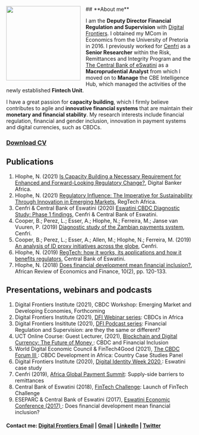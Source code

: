 <dl>
<img src="LwaziMabhengu_01.jpg" style="border: 0pt none; margin-bottom: 1em; float: left; margin-right: 1em;" height="200">
<p style="text-align: left;">
</p>
</dl> 
## **About me**
 
I am the **Deputy Director Financial Regulation and Supervision** with <a href="https://digitalfrontiers.org" target="_bank">Digital Frontiers</a>. I obtained my MCom in Economics from the University of Pretoria in 2016. I previously worked for <a href="https://cenfri.org" target="_bank">Cenfri</a> as a **Senior Researcher** within the Risk, Remittances and Integrity Program and the <a href="https://www.centralbank.org.sz" target="_bank">The Central Bank of eSwatini</a> as a **Macroprudential Analyst** from which I moved on to **Manage** the CBE Intelligence Hub, which managed the activities of the newly established **Fintech Unit**.

I have a great passion for **capacity building**, which I firmly believe contributes to agile and **innovative financial systems** that are maintain their **monetary and financial stability**. My research interests include financial regulation, financial and gender inclusion, innovation in payment systems and digital currencies, such as CBDCs.

### <a href="https://www.dropbox.com/s/571bxco9dl1uxo7/NolwaziHlophe_CV.pdf?dl=0" target="_blank">Download CV</a> 

## **Publications**

1. Hlophe, N. (2021) <a href="https://digitalbankerafrica.com/capacity-building-as-requirement-for-regulatory-change" target="_blank"> Is Capacity Building a Necessary Requirement for Enhanced and Forward-Looking Regulatory Change?</a>, Digital Banker Africa.
2. Hlophe, N. (2021) <a href="https://issuu.com/regtechafrica/docs/regtechafrica_magazine__issuu_" target="_blank"> Regulatory Influence: The Imperative for Sustainability Through Innovation in Emerging Markets</a>, RegTech Africa.
3. Cenfri & Central Bank of Eswatini (2020) <a href="https://www.centralbank.org.sz/cbdc" target="_blank"> Eswatini CBDC Diagnostic Study: Phase 1 findings</a>, Cenfri & Central Bank of Eswatini.
4. Cooper, B.; Perez, L.; Esser, A.; Hlophe, N.; Ferreira, M.; Janse van Vuuren, P. (2019) <a href="https://cenfri.org/publications/diagnostic-study-of-the-zambian-payments-system" target="_blank"> Diagnostic study of the Zambian payments system</a>, Cenfri.
4. Cooper, B.; Perez, L.; Esser, A.; Allen, M.; Hlophe, N.; Ferreira, M. (2019) <a href="https://cenfri.org/publications/an-analysis-of-id-proxy-initiatives-across-the-globe" target="_blank"> An analysis of ID proxy initiatives across the globe</a>, Cenfri.
5. Hlophe, N. (2019) <a href="https://www.centralbank.org.sz/magazine/" target="_blank">RegTech: how it works, its applications and how it benefits regulators</a>, Central Bank of Eswatini. 
6. Hlophe, N. (2018) <a href="https://www.african-review.com/view-paper.php?serial=20191102135807-759399" target="_blank">Does financial development mean financial inclusion?</a>, African Review of Economics and Finance, 10(2), pp. 120-133.


## **Presentations, webinars and podcasts**

1. Digital Frontiers Institute (2021), CBDC Workshop: Emerging Market and Developing Economies, Forthcoming
2. Digital Frontiers Institute (2021), <a href="https://www.youtube.com/watch?v=lIuOPOwPfeo&t=1s" target="_blank">DFI Webinar series</a>: CBDCs in Africa
3. Digital Frontiers Insititute (2021), <a href="https://www.youtube.com/watch?v=Vs5RdRSQRA0&t=3s" target="_blank">DFI Podcast series</a>: Financial Regulation and Supervision: are they the same or different?
4. UCT Online Course: Guest Lecturer, (2021), <a href="https://www.getsmarter.com/products/uct-blockchain-and-digital-currency-online-short-course" target="_blank">Blockchain and Digital Currency: The Future of Money </a>: CBDC and Financial Inclusion
5. World Digital Economic Council & FinTech4Good (2021), <a href="https://www.blockchainfrontier.org" target="_blank">The CBDC Forum III </a>: CBDC Development in Africa: Country Case Studies Panel
6. Digital Frontiers Institute (2020), <a href="https://www.youtube.com/watch?v=St-ookudccw" target="_blank">Digital Identity Week 2020 </a>: Eswatini case study
7. Cenfri (2019), <a href="https://custom.cvent.com/7A54328600294B08B7B30AE8172EB05A/files/event/f9fe7bdb987c477887c9c1b17e58f5ba/687257b3ca1e4e3cb142c7902531eed6.pdf" target="_blank">Africa Global Payment Summit</a>: Supply-side barriers to remittances
8. Central Bank of Eswatini (2018), <a href="https://www.centralbank.org.sz/the-2018-cbe-fintech-challenge" target="_blank">FinTech Challenge</a>: Launch of FinTech Challenge
9. ESEPARC & Central Bank of Eswatini (2017), <a href="https://www.separc.co.sz/2017/01/25/swaziland-economic-conference-2017" target="_blank">Eswatini Economic Conference (2017) </a>: Does financial development mean financial inclusion?




#### Contact me: <a href="mailto:nolwazi@digitalfrontiers.org">Digital Frontiers Email</a> | <a href="mailto:nolwazihlophe@gmail.com">Gmail</a> | <a href="https://www.linkedin.com/in/nolwazi-hlophe/">LinkedIn</a> | <a href="https://twitter.com/hlophe_nolwazi">Twitter</a>
